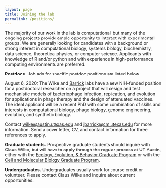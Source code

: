 ```yaml
---
layout: page
title: Joining the lab
permalink: /positions/
---
```



<a id="postdocs"></a>
The majority of our work in the lab is computational, but many of the ongoing projects provide ample opportunity to interact with experimental groups.  We are generally looking for candidates with a background or strong interest in computational biology, systems biology, biochemistry, data science, theoretical physics, or computer science. Applicants with knowledge of R and/or python and with experience in high-performance computing environments are preferred.


**Postdocs.**
Job ads for specific postdoc positions are listed below.

August 6, 2020: The Wilke and [Barrick](https://barricklab.org) labs have a new NIH-funded position for a postdoctoral researcher on a project that will design and test mechanistic models of bacteriophage infection, replication, and evolution for applications in phage therapy and the design of attenuated vaccines. The ideal applicant will be a recent PhD with some combination of skills and interests in computational biology, phage biology, genome engineering, evolution, and synthetic biology.

Contact wilke@austin.utexas.edu and jbarrick@cm.utexas.edu for more information. Send a cover letter, CV, and contact information for three references to apply.

**Graduate students.**
Prospective graduate students should inquire with Claus Wilke, but will have to apply through the regular process at UT Austin, either with the [Ecology, Evolution, & Behavior Graduate Program](http://www.biosci.utexas.edu/graduate/eeb/) or with the [Cell and Molecular Biology Graduate Program](https://icmb.utexas.edu/cmb/).

**Undergraduates.**
Undergraduates usually work for course credit or volunteer. Please contact Claus Wilke and inquire about current opportunities.
